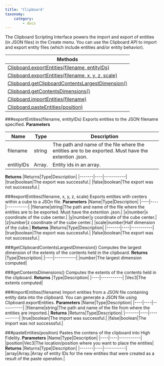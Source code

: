 ```yaml
---
title: 'Clipboard'
taxonomy:
    category:
        - docs
---
```


The Clipboard Scripting Interface powers the import and export of entities (in JSON files) in the Create menu. You can use the Clipboard API to import and export entity files (which include entities and/or entity behavior).


| Methods                                  |
| ---------------------------------------- |
| [Clipboard.exportEntities(filename, entityIDs)](#m1) |
| [Clipboard.exportEntities(filename, x, y, z, scale)](#m2) |
| [Clipboard.getClipboardContentsLargestDimension()](#m3) |
| [Clipboard.getContentsDimensions()](#m4)      |
| [Clipboard.importEntities(filename)](#m5)        |
| [Clipboard.pasteEntities(position)](#m6)       |

###exportEntities(filename, entityIDs) <a id="m1"></a>
Exports entities to the JSON filename specified. 
**Parameters**

| Name |Type | Description |
| ---- |---- | ----------- |
|filename|string|The path and name of the file where the entities are to be exported. Must have the extention .json.|
|entitiyIDs|Array.<Uuid>|Entity ids in an array.|
**Returns**
|Returns|Type|Description|
|-------|----|-----------|
|true|boolean|The export was successful.|
|false|boolean|The export was not successsful.|

###exportEntities(filename, x, y, z, scale) <a id="m2"></a>
Exports entities with centers within a cube to a JSOn file. 
**Parameters**
|Name|Type|Description|
|----|----|-----------|
|filename|string|The path and name of the file where the entities are to be exported. Must have the extention .json.|
|x|number|x coordinate of the cube center.|
|y|number|y coordinate of the cube center.|
|z|number|z coordinate of the cube center.|
|scale|number|Half dimension of the cube.|
**Returns**
|Returns|Type|Description|
|-------|----|-----------|
|true|boolean|The export was successful.|
|false|boolean|The export was not successsful.|

###getClipboardContentsLargestDimension() <a id="m3"></a>
Computes the largest dimension of the extents of the contents held in the clipboard. 
**Returns**
|Type|Description|
|----|-----------|
|number|The largest dimension computed|

###getContentsDimensions() <a id="m4"></a>
Computes the extents of the contents held in the clipboard. 
**Returns**
|Type|Description|
|----|-----------|
|Vec3|The extents computed|


###importEntities(filename) <a id="m5"></a>
Import entities from a JSON file containing entity data into the clipboard. You can generate a JSON file using Clipboard.exportEntities.
**Parameters**
|Name|Type|Description|
|----|----|-----------|
|filename|string|The path and name of the file from where the entities are imported.|
**Returns**
|Returns|Type|Description|
|-------|----|-----------|
|true|boolean|The import was successful.|
|false|boolean|The import was not successsful.|


###pasteEntities(position) <a id="m6"></a>
Pastes the contens of the clipboard into High Fidelity.
**Parameters**
|Name|Type|Description|
|----|----|-----------|
|position|Vec3|The location/position where you want to place the entities|
**Returns**
|Returns|Type|Description|
|-------|----|-----------|
|array|Array.<uuid>|Array of entity IDs for the new entities that were created as a result of the paste operation.|
